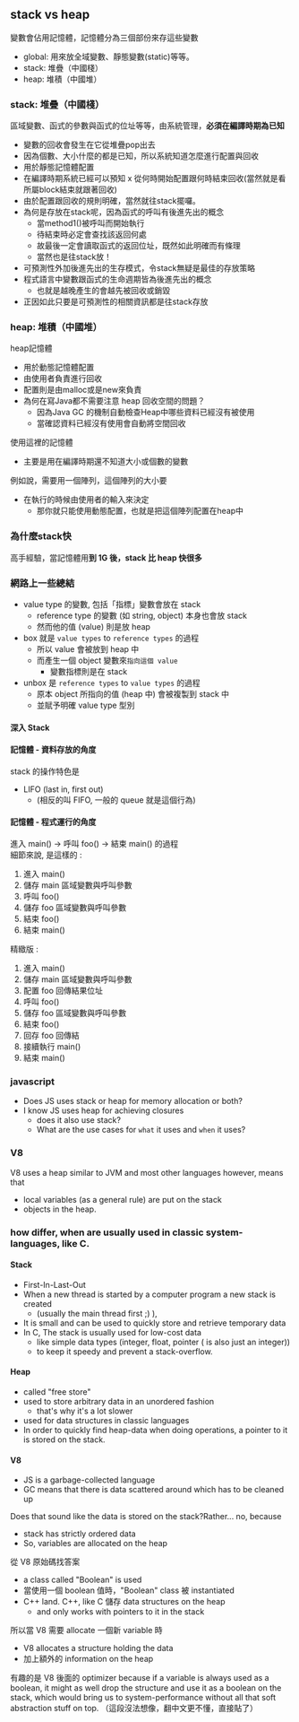 ## stack vs heap

變數會佔用記憶體，記憶體分為三個部份來存這些變數
- global: 用來放全域變數、靜態變數(static)等等。
- stack: 堆疊（中國棧）
- heap: 堆積（中國堆）

### stack: 堆疊（中國棧）
區域變數、函式的參數與函式的位址等等，由系統管理，**必須在編譯時期為已知**  
- 變數的回收會發生在它從堆疊pop出去
- 因為個數、大小什麼的都是已知，所以系統知道怎麼進行配置與回收
- 用於靜態記憶體配置
- 在編譯時期系統已經可以預知 x 從何時開始配置跟何時結束回收(當然就是看所屬block結束就跟著回收)
- 由於配置跟回收的規則明確，當然就往stack擺囉。
- 為何是存放在stack呢，因為函式的呼叫有後進先出的概念
  - 當method1()被呼叫而開始執行
  - 待結束時必定會查找該返回何處
  - 故最後一定會讀取函式的返回位址，既然如此明確而有條理
  - 當然也是往stack放！
- 可預測性外加後進先出的生存模式，令stack無疑是最佳的存放策略
- 程式語言中變數跟函式的生命週期皆為後進先出的概念
  - 也就是越晚產生的會越先被回收或銷毀
- 正因如此只要是可預測性的相關資訊都是往stack存放

### heap: 堆積（中國堆）
heap記憶體
- 用於動態記憶體配置
- 由使用者負責進行回收
- 配置則是由malloc或是new來負責
- 為何在寫Java都不需要注意 heap 回收空間的問題？
  - 因為Java GC 的機制自動檢查Heap中哪些資料已經沒有被使用
  - 當確認資料已經沒有使用會自動將空間回收

使用這裡的記憶體
- 主要是用在編譯時期還不知道大小或個數的變數

例如說，需要用一個陣列，這個陣列的大小要
- 在執行的時候由使用者的輸入來決定
  - 那你就只能使用動態配置，也就是把這個陣列配置在heap中

### 為什麼stack快
高手經驗，當記憶體用**到 1G 後，stack 比 heap 快很多**


### 網路上一些總結
- value type 的變數, 包括「指標」變數會放在 stack
  - reference type 的變數 (如 string, object) 本身也會放 stack
  - 然而他的值 (value) 則是放 heap
- box 就是 `value types` to `reference types` 的過程
  - 所以 value 會被放到 heap 中
  - 而產生一個 object 變數來`指向這個 value`
    - 變數指標則是在 stack
- unbox 是 `reference types` to `value types` 的過程
  - 原本 object 所指向的值 (heap 中) 會被複製到 stack 中
  - 並賦予明確 value type 型別

#### 深入 Stack
#### 記憶體 - 資料存放的角度
stack 的操作特色是
 - LIFO (last in, first out)
   - (相反的叫 FIFO, 一般的 queue 就是這個行為)

#### 記憶體 - 程式運行的角度
進入 main() → 呼叫 foo() → 結束 main() 的過程  
細節來說, 是這樣的 :
1. 進入 main() 
2. 儲存 main 區域變數與呼叫參數 
3. 呼叫 foo() 
4. 儲存 foo 區域變數與呼叫參數
5. 結束 foo()
6. 結束 main()

精緻版 : 
1. 進入 main()
2. 儲存 main 區域變數與呼叫參數
3. 配置 foo 回傳結果位址
4. 呼叫 foo()
5. 儲存 foo 區域變數與呼叫參數
6. 結束 foo()
7. 回存 foo 回傳結
8. 接續執行 main()
9. 結束 main()
 
### javascript
- Does JS uses stack or heap for memory allocation or both?
- I know JS uses heap for achieving closures
  - does it also use stack?
  - What are the use cases for `what` it uses and `when` it uses? 

### V8
V8 uses a heap similar to JVM and most other languages
however, means that
- local variables (as a general rule) are put on the stack
- objects in the heap.

### how differ, when are usually used in classic system-languages, like C. 
#### Stack
- First-In-Last-Out
- When a new thread is started by a computer program a new stack is created
  - (usually the main thread first ;) ), 
- It is small and can be used to quickly store and retrieve temporary data
- In C, The stack is usually used for low-cost data
  - like simple data types (integer, float, pointer ( is also just an integer))
  - to keep it speedy and prevent a stack-overflow.

#### Heap
- called "free store"
- used to store arbitrary data in an unordered fashion
  - that's why it's a lot slower
- used for data structures in classic languages
- In order to quickly find heap-data when doing operations, a pointer to it is stored on the stack.



#### V8
- JS is a garbage-collected language
- GC means that there is data scattered around which has to be cleaned up

Does that sound like the data is stored on the stack?Rather... no, because
- stack has strictly ordered data
- So, variables are allocated on the heap

從 V8 原始碼找答案
- a class called "Boolean" is used
- 當使用一個 boolean 值時，"Boolean" class 被 instantiated
- C++ land. C++, like C 儲存 data structures on the heap
  - and only works with pointers to it in the stack

所以當 V8 需要 allocate 一個新 variable 時
  - V8 allocates a structure holding the data 
  - 加上額外的 information on the heap

有趣的是 V8 後面的 optimizer
because if a variable is always used as a boolean, it might as well drop the structure and use it as a boolean on the stack, which would bring us to system-performance without all that soft abstraction stuff on top.
（這段沒法想像，翻中文更不懂，直接貼了）
